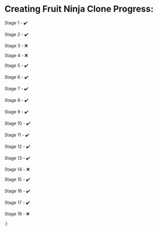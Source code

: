 # Creating Fruit Ninja Clone Progress:
Stage 1 - ✔️

Stage 2 - ✔️

Stage 3 - ❌

Stage 4 - ❌

Stage 5 - ✔️

Stage 6 - ✔️

Stage 7 - ✔️

Stage 8 - ✔️

Stage 9 - ✔️

Stage 10 - ✔️

Stage 11 - ✔️

Stage 12 - ✔️

Stage 13 - ✔️

Stage 14 - ❌

Stage 15 - ✔️

Stage 16 - ✔️

Stage 17 - ✔️

Stage 18 - ❌

:)
